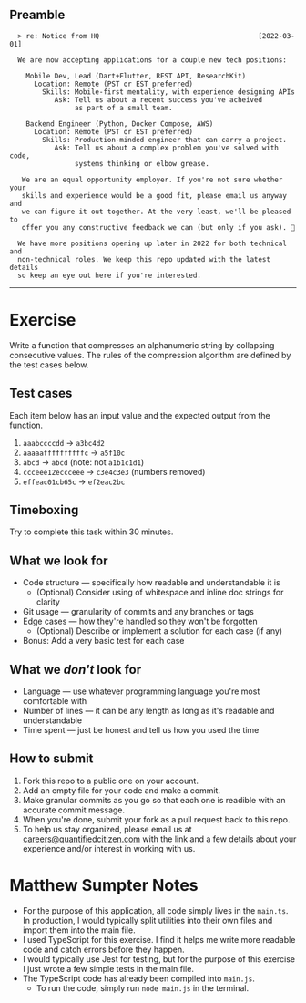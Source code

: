 ## Preamble

```
  > re: Notice from HQ                                       [2022-03-01]

  We are now accepting applications for a couple new tech positions:

    Mobile Dev, Lead (Dart+Flutter, REST API, ResearchKit)
      Location: Remote (PST or EST preferred)
        Skills: Mobile-first mentality, with experience designing APIs
           Ask: Tell us about a recent success you've acheived
                as part of a small team.

    Backend Engineer (Python, Docker Compose, AWS)
      Location: Remote (PST or EST preferred)
        Skills: Production-minded engineer that can carry a project.
           Ask: Tell us about a complex problem you've solved with code,
                systems thinking or elbow grease.

   We are an equal opportunity employer. If you're not sure whether your
   skills and experience would be a good fit, please email us anyway and
   we can figure it out together. At the very least, we'll be pleased to
   offer you any constructive feedback we can (but only if you ask). 🥗

  We have more positions opening up later in 2022 for both technical and
  non-technical roles. We keep this repo updated with the latest details
  so keep an eye out here if you're interested.
```

---


# Exercise

Write a function that compresses an alphanumeric string by collapsing consecutive values. The rules of the compression algorithm are defined by the test cases below.


## Test cases

Each item below has an input value and the expected output from the function.

1. `aaabccccdd` → `a3bc4d2`
2. `aaaaaffffffffffc` → `a5f10c`
3. `abcd` → `abcd` (note: not `a1b1c1d1`)
4. `ccceee12eccceee` → `c3e4c3e3` (numbers removed)
5. `effeac01cb65c` → `ef2eac2bc`


## Timeboxing

Try to complete this task within 30 minutes.


## What we look for

- Code structure — specifically how readable and understandable it is
    - (Optional) Consider using of whitespace and inline doc strings for clarity
- Git usage — granularity of commits and any branches or tags
- Edge cases — how they're handled so they won't be forgotten
    - (Optional) Describe or implement a solution for each case (if any)
- Bonus: Add a very basic test for each case


## What we _don't_ look for

- Language — use whatever programming language you're most comfortable with
- Number of lines — it can be any length as long as it's readable and understandable
- Time spent — just be honest and tell us how you used the time


## How to submit

1. Fork this repo to a public one on your account.
2. Add an empty file for your code and make a commit.
3. Make granular commits as you go so that each one is readible with an accurate commit message.
4. When you're done, submit your fork as a pull request back to this repo.
5. To help us stay organized, please email us at careers@quantifiedcitizen.com with the link and a few details about your experience and/or interest in working with us.

# Matthew Sumpter Notes
- For the purpose of this application, all code simply lives in the `main.ts`. In production, I would typically split utilities into their own files and import them into the main file.
- I used TypeScript for this exercise. I find it helps me write more readable code and catch errors before they happen.
- I would typically use Jest for testing, but for the purpose of this exercise I just wrote a few simple tests in the main file.
- The TypeScript code has already been compiled into `main.js`.
   - To run the code, simply run `node main.js` in the terminal. 
